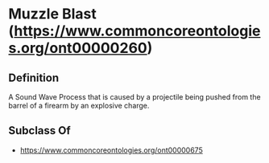 # Muzzle Blast (https://www.commoncoreontologies.org/ont00000260)

## Definition
A Sound Wave Process that is caused by a projectile being pushed from the barrel of a firearm by an explosive charge.

## Subclass Of
- https://www.commoncoreontologies.org/ont00000675

